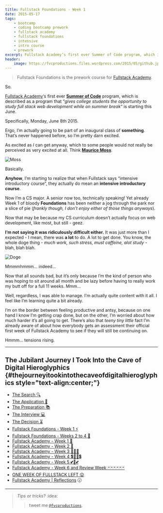 ```yaml
---
title: Fullstack Foundations - Week 1
date: 2015-05-17
tags:
    - bootcamp
    - coding bootcamp prework
    - fullstack academy
    - fullstack foundations
    - intensive
    - intro course
    - prework
excerpt: Fullstack Academy‘s first ever Summer of Code program, which is described as a program that “gives college students the opportunity to study fullstack web development while on summer break“ is starting this June. Specifically, Monday, June 8th 2015.
header:
    image: https://fvcproductions.files.wordpress.com/2015/05/github.jpg
---
```


> Fullstack Foundations is the prework course for [Fullstack
> Academy](https://fullstackacademy.com "Fullstack Academy").

So.

[Fullstack Academy](https://fullstackacademy.com "Fullstack Academy")‘s
first ever **[Summer of
Code](https://www.fullstackacademy.com/summer-of-code "Summer of Code")**
program, which is described as a program that “*gives college students
the opportunity to study full stack web development while on summer
break*“ is starting this June.

Specifically, Monday, June 8th 2015.

Ergo, I’m actually going to be part of an inaugural class of
**something**. That’s never happened before, so I’m pretty darn excited.

As excited as *I* can get anyway, which to some people would not really
be perceived as very excited at all. Think **[Maurice
Moss](https://theitcrowd.wikia.com/wiki/Maurice_Moss "Maurice Moss")**.

![Moss](https://media.tumblr.com/tumblr_lib9372zdW1qglrwm.png)

Basically.

**Anyhow**, I’m starting to realize that when Fullstack says “intensive
introductory course”, they actually do mean an **intensive introductory
course**.

Now I’m a CS major. A senior now too, technically speaking! Yet already
Week 1 of bloody **Foundations** has been neither a jog through the park
nor a slice of pie (*frankly though, I don’t enjoy either of those
things anyways*).

Now that may be because my CS curriculum doesn’t actually focus on web
development, like most, but still - geez.

**I’m not saying it was ridiculously difficult either.** It was just
more than I expected - I mean, there was **a lot** to do. A lot to get
done. You know, the whole doge thing - *much work, such stress, must
caffeine, alot study* - blah, blah blah.

![Doge](https://s-media-cache-ak0.pinimg.com/736x/a1/19/9e/a1199e56544b00b716791a54bb503e16.jpg)

Mmmmhmmm... indeed...

Now that all sounds bad, but it’s only because I’m the kind of person
who was hoping to sit around all month and be lazy before having to
really work my butt off for a full 11 weeks. Mmm…

Well, regardless, I was able to manage. I’m actually quite content with
it all. I feel like I’m learning quite a bit already.

I’m on the border between feeling productive and antsy, because on one
hand I know I’m getting crap done, but on the other, I’m worried about
how much harder it’s all going to get. There’s also that *teeny tiny
little* fact I’m already aware of about how everybody gets an assessment
their official first week of Fullstack Academy to see if they will still
be continuing on.

Hmmm… tensions rising.

------------------------------------------------------------------------

The **Jubilant** Journey I Took Into the Cave of Digital Hieroglyphics {#thejourneyitookintothecaveofdigitalhieroglyphics style="text-align:center;"}
----------------------------------------------------------------------

- [The Search
    🔍](https://fvcproductions.com/2014/12/27/a-short-operation-tips-tricks-4-coding-bootcamps/)
- [The Application 📝](https://fvcproductions.com/2014/12/23/week-20/)
- [The Preparation
    📚](https://fvcproductions.com/2015/01/05/prepare-for-coding-bootcamps/)
- [The Interview
    💻](https://fvcproductions.com/2014/12/28/interview-fullstack-academy/)
- [The Decision
    ⏳](https://fvcproductions.com/2015/04/13/what-to-do-week-negative-8/)
- [Fullstack Foundations - Week 1
    ⚡️](https://fvcproductions.com/2015/05/17/fullstack-foundations-week-1/)
- [Fullstack Foundations - Weeks 2 to 4
    🚀](https://fvcproductions.com/2015/06/04/fullstack-foundations-goldman-sachs/)
- [Fullstack Academy - Week 1
    💫](https://fvcproductions.com/2015/06/13/first-week-at-fullstack-academy/)
- [Fullstack Academy - Week 2
    👬](https://fvcproductions.com/2015/06/20/fullstack-academy-week-2/)
- [Fullstack Academy - Week 3
    🔦🔦🔦](https://fvcproductions.com/2015/06/26/fullstack-academy-week-3/)
- [Fullstack Academy - Week 4
    💲🔮🔮💲](https://fvcproductions.com/2015/07/03/fullstack-academy-week-4/)
- [Fullstack Academy - Week 5
    💕💓💕](https://fvcproductions.com/2015/07/11/fullstack-academy-week-5/)
- [Fullstack Academy - Week 6 and Review Week
    🃏🃏🃏🃏🃏🃏](https://fvcproductions.com/2015/07/25/fullstack-academy-week-6-review-week/)
- [ONE WEEK OF FULLSTACK LEFT
    😲](https://fvcproductions.com/2015/08/19/one-week-left-of-fullstack/)
- [Fullstack Academy |
    Reflections](https://fvcproductions.com/2015/08/30/fullstack-academy-reflections/)
    🕝

------------------------------------------------------------------------

> *Tips or tricks?* :idea:
>
> > tweet me [`@fvcproductions`](https://twitter.com/fvcproductions).
